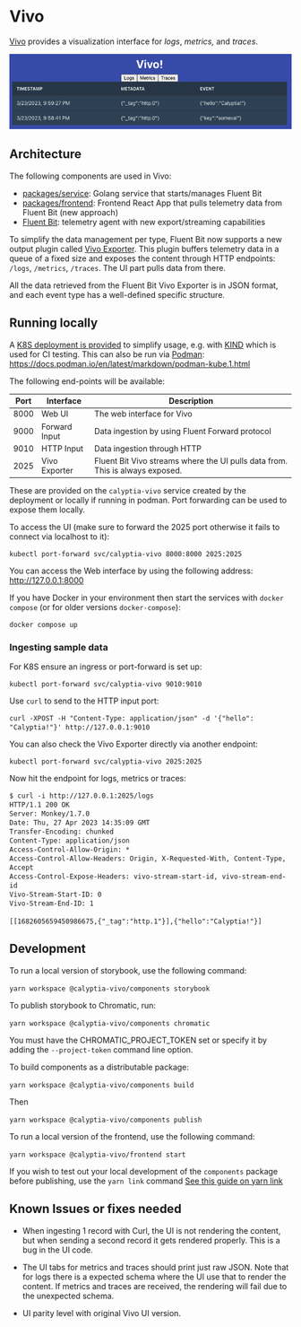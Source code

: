 # Vivo

[Vivo](https://github.com/calyptia/vivo) provides a visualization interface for _logs_, _metrics,_ and _traces_.

![Calyptia Logo](./docs/hello_calyptia.png)

## Architecture

The following components are used in Vivo:

- [packages/service](./packages/service): Golang service that starts/manages Fluent Bit
- [packages/frontend](./packages/frontend): Frontend React App that pulls telemetry data from Fluent Bit (new approach)
- [Fluent Bit](https://github.com/fluent/fluent-bit): telemetry agent with new export/streaming capabilities

To simplify the data management per type, Fluent Bit now supports a new output plugin called [Vivo Exporter](https://docs.fluentbit.io/manual/pipeline/outputs/vivo-exporter).
This plugin buffers telemetry data in a queue of a fixed size and exposes the content through HTTP endpoints: `/logs`, `/metrics`, `/traces`.
The UI part pulls data from there.

All the data retrieved from the Fluent Bit Vivo Exporter is in JSON format, and each event type has a well-defined specific structure.

## Running locally

A [K8S deployment is provided](./vivo-deployment.yaml) to simplify usage, e.g. with [KIND](https://kind.sigs.k8s.io/) which is used for CI testing.
This can also be run via [Podman](https://podman.io/): <https://docs.podman.io/en/latest/markdown/podman-kube.1.html>

The following end-points will be available:

| Port | Interface | Description |
| --- | --- | --- |
| 8000 | Web UI | The web interface for Vivo |
| 9000 | Forward Input | Data ingestion by using Fluent Forward protocol |
| 9010 | HTTP Input | Data ingestion through HTTP |
| 2025 | Vivo Exporter | Fluent Bit Vivo streams where the UI pulls data from. This is always exposed. |

These are provided on the `calyptia-vivo` service created by the deployment or locally if running in podman.
Port forwarding can be used to expose them locally.

To access the UI (make sure to forward the 2025 port otherwise it fails to connect via localhost to it):

```shell
kubectl port-forward svc/calyptia-vivo 8000:8000 2025:2025
```

You can access the Web interface by using the following address: <http://127.0.0.1:8000>

If you have Docker in your environment then start the services with `docker compose` (or for older versions `docker-compose`):

```shell
docker compose up
```

### Ingesting sample data

For K8S ensure an ingress or port-forward is set up:

```shell
kubectl port-forward svc/calyptia-vivo 9010:9010
```

Use `curl` to send to the HTTP input port:

```shell
curl -XPOST -H "Content-Type: application/json" -d '{"hello": "Calyptia!"}' http://127.0.0.1:9010
```

You can also check the Vivo Exporter directly via another endpoint:

```shell
kubectl port-forward svc/calyptia-vivo 2025:2025
```

Now hit the endpoint for logs, metrics or traces:

```shell
$ curl -i http://127.0.0.1:2025/logs
HTTP/1.1 200 OK
Server: Monkey/1.7.0
Date: Thu, 27 Apr 2023 14:35:09 GMT
Transfer-Encoding: chunked
Content-Type: application/json
Access-Control-Allow-Origin: *
Access-Control-Allow-Headers: Origin, X-Requested-With, Content-Type, Accept
Access-Control-Expose-Headers: vivo-stream-start-id, vivo-stream-end-id
Vivo-Stream-Start-ID: 0
Vivo-Stream-End-ID: 1

[[1682605659450986675,{"_tag":"http.1"}],{"hello":"Calyptia!"}]
```

## Development

To run a local version of storybook, use the following command:

`yarn workspace @calyptia-vivo/components storybook`

To publish storybook to Chromatic, run:

`yarn workspace @calyptia-vivo/components chromatic`

You must have the CHROMATIC_PROJECT_TOKEN set or specify it by adding the `--project-token` command line option.

To build components as a distributable package:

`yarn workspace @calyptia-vivo/components build`

Then

`yarn workspace @calyptia-vivo/components publish`

To run a local version of the frontend, use the following command:

`yarn workspace @calyptia-vivo/frontend start`

If you wish to test out your local development of the `components` package before publishing, use the `yarn link` command [See this guide on yarn link](https://classic.yarnpkg.com/lang/en/docs/cli/link/)

## Known Issues or fixes needed

- When ingesting 1 record with Curl, the UI is not rendering the content, but when sending a second record it gets rendered properly. This is a bug in the UI code.

- The UI tabs for metrics and traces should print just raw JSON. Note that for logs there is a expected schema where the UI use that to render the content. If metrics and traces are received, the rendering will fail due to the unexpected schema.

- UI parity level with original Vivo UI version.
